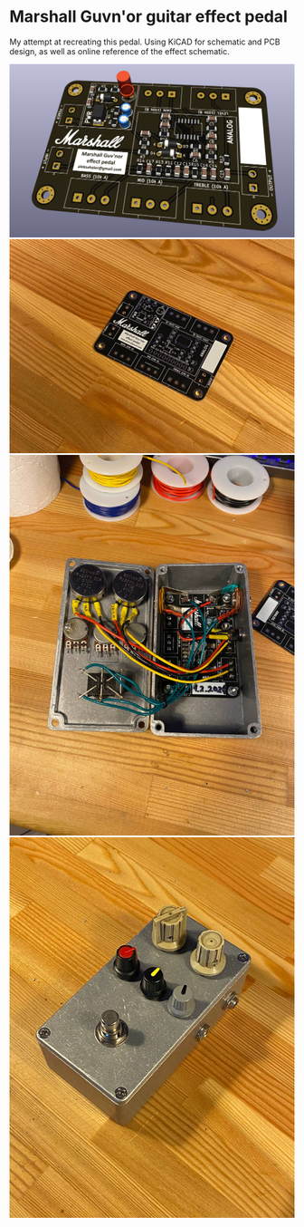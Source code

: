 # Marshall Guvn'or guitar effect pedal

My attempt at recreating this pedal. Using KiCAD for schematic and PCB design, as well as online reference of the effect schematic.

![Screenshot of a 3D PCB view from KiCAD](pics/PCB_3D_View.png)
![](pics/pcb.jpg)
![](pics/building.jpg)
![](pics/semifinished_pedal.jpg)
